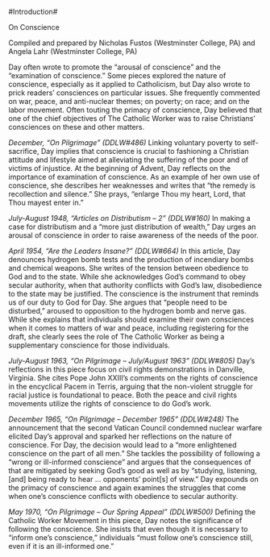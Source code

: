 #Introduction#

On Conscience
 
Compiled and prepared by Nicholas Fustos (Westminster College, PA) and Angela Lahr (Westminster College, PA)
 
Day often wrote to promote the “arousal of conscience” and the “examination of conscience.” Some pieces explored the nature of conscience, especially as it applied to Catholicism, but Day also wrote to prick readers’ consciences on particular issues. She frequently commented on war, peace, and anti-nuclear themes; on poverty; on race; and on the labor movement. Often touting the primacy of conscience, Day believed that one of the chief objectives of The Catholic Worker was to raise Christians’ consciences on these and other matters.
 
*December, “On Pilgrimage” (DDLW#486)* Linking voluntary poverty to self-sacrifice, Day implies that conscience is crucial to fashioning a Christian attitude and lifestyle aimed at alleviating the suffering of the poor and of victims of injustice. At the beginning of Advent, Day reflects on the importance of examination of conscience. As an example of her own use of conscience, she describes her weaknesses and writes that “the remedy is recollection and silence.” She prays, “enlarge Thou my heart, Lord, that Thou mayest enter in.”
 
*July-August 1948, “Articles on Distributism – 2” (DDLW#160)*
In making a case for distributism and a “more just distribution of wealth,” Day urges an arousal of conscience in order to raise awareness of the needs of the poor.
 
*April 1954, “Are the Leaders Insane?” (DDLW#664)*
In this article, Day denounces hydrogen bomb tests and the production of incendiary bombs and chemical weapons. She writes of the tension between obedience to God and to the state. While she acknowledges God’s command to obey secular authority, when that authority conflicts with God’s law, disobedience to the state may be justified. The conscience is the instrument that reminds us of our duty to God for Day. She argues that “people need to be disturbed,” aroused to opposition to the hydrogen bomb and nerve gas. While she explains that individuals should examine their own consciences when it comes to matters of war and peace, including registering for the draft, she clearly sees the role of The Catholic Worker as being a supplementary conscience for those individuals.
 
*July-August 1963, “On Pilgrimage – July/August 1963” (DDLW#805)*
Day’s reflections in this piece focus on civil rights demonstrations in Danville, Virginia. She cites Pope John XXIII’s comments on the rights of conscience in the encyclical Pacem in Terris, arguing that the non-violent struggle for racial justice is foundational to peace. Both the peace and civil rights movements utilize the rights of conscience to do God’s work.
 
*December 1965, “On Pilgrimage – December 1965” (DDLW#248)*
The announcement that the second Vatican Council condemned nuclear warfare elicited Day’s approval and sparked her reflections on the nature of conscience. For Day, the decision would lead to a “more enlightened conscience on the part of all men.” She tackles the possibility of following a “wrong or ill-informed conscience” and argues that the consequences of that are mitigated by seeking God’s good as well as by “studying, listening, [and] being ready to hear … opponents’ point[s] of view.” Day expounds on the primacy of conscience and again examines the struggles that come when one’s conscience conflicts with obedience to secular authority.
 
*May 1970, “On Pilgrimage – Our Spring Appeal” (DDLW#500)*
Defining the Catholic Worker Movement in this piece, Day notes the significance of following the conscience. She insists that even though it is necessary to “inform one’s conscience,” individuals “must follow one’s conscience still, even if it is an ill-informed one.”